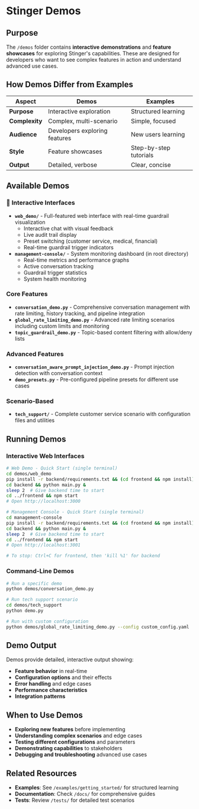 # Stinger Demos

## Purpose

The `/demos` folder contains **interactive demonstrations** and **feature showcases** for exploring Stinger's capabilities. These are designed for developers who want to see complex features in action and understand advanced use cases.

## How Demos Differ from Examples

| Aspect | Demos | Examples |
|--------|-------|----------|
| **Purpose** | Interactive exploration | Structured learning |
| **Complexity** | Complex, multi-scenario | Simple, focused |
| **Audience** | Developers exploring features | New users learning |
| **Style** | Feature showcases | Step-by-step tutorials |
| **Output** | Detailed, verbose | Clear, concise |

## Available Demos

### 🌟 **Interactive Interfaces**
- **`web_demo/`** - Full-featured web interface with real-time guardrail visualization
  - Interactive chat with visual feedback
  - Live audit trail display
  - Preset switching (customer service, medical, financial)
  - Real-time guardrail trigger indicators
- **`management-console/`** - System monitoring dashboard (in root directory)
  - Real-time metrics and performance graphs
  - Active conversation tracking
  - Guardrail trigger statistics
  - System health monitoring

### **Core Features**
- **`conversation_demo.py`** - Comprehensive conversation management with rate limiting, history tracking, and pipeline integration
- **`global_rate_limiting_demo.py`** - Advanced rate limiting scenarios including custom limits and monitoring
- **`topic_guardrail_demo.py`** - Topic-based content filtering with allow/deny lists

### **Advanced Features**
- **`conversation_aware_prompt_injection_demo.py`** - Prompt injection detection with conversation context
- **`demo_presets.py`** - Pre-configured pipeline presets for different use cases

### **Scenario-Based**
- **`tech_support/`** - Complete customer service scenario with configuration files and utilities

## Running Demos

### Interactive Web Interfaces

```bash
# Web Demo - Quick Start (single terminal)
cd demos/web_demo
pip install -r backend/requirements.txt && (cd frontend && npm install)  # First time only
cd backend && python main.py &
sleep 2  # Give backend time to start
cd ../frontend && npm start
# Open http://localhost:3000

# Management Console - Quick Start (single terminal)  
cd management-console
pip install -r backend/requirements.txt && (cd frontend && npm install)  # First time only
cd backend && python main.py &
sleep 2  # Give backend time to start
cd ../frontend && npm start
# Open http://localhost:3001

# To stop: Ctrl+C for frontend, then 'kill %1' for backend
```

### Command-Line Demos

```bash
# Run a specific demo
python demos/conversation_demo.py

# Run tech support scenario
cd demos/tech_support
python demo.py

# Run with custom configuration
python demos/global_rate_limiting_demo.py --config custom_config.yaml
```

## Demo Output

Demos provide detailed, interactive output showing:
- **Feature behavior** in real-time
- **Configuration options** and their effects
- **Error handling** and edge cases
- **Performance characteristics**
- **Integration patterns**

## When to Use Demos

- **Exploring new features** before implementing
- **Understanding complex scenarios** and edge cases
- **Testing different configurations** and parameters
- **Demonstrating capabilities** to stakeholders
- **Debugging and troubleshooting** advanced use cases

## Related Resources

- **Examples**: See `/examples/getting_started/` for structured learning
- **Documentation**: Check `/docs/` for comprehensive guides
- **Tests**: Review `/tests/` for detailed test scenarios 